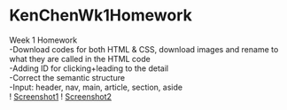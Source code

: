 # KenChenWk1Homework
Week 1 Homework</br>
-Download codes for both HTML & CSS, download images and rename to what they are called in the HTML code</br>
-Adding ID for clicking+leading to the detail</br>
-Correct the semantic structure</br>
-Input: header, nav, main, article, section, aside<br/>
! [Screenshot1](assets/images/Screenshot1.JPG)
! [Screenshot2](assets/images/Screenshot2.JPG)